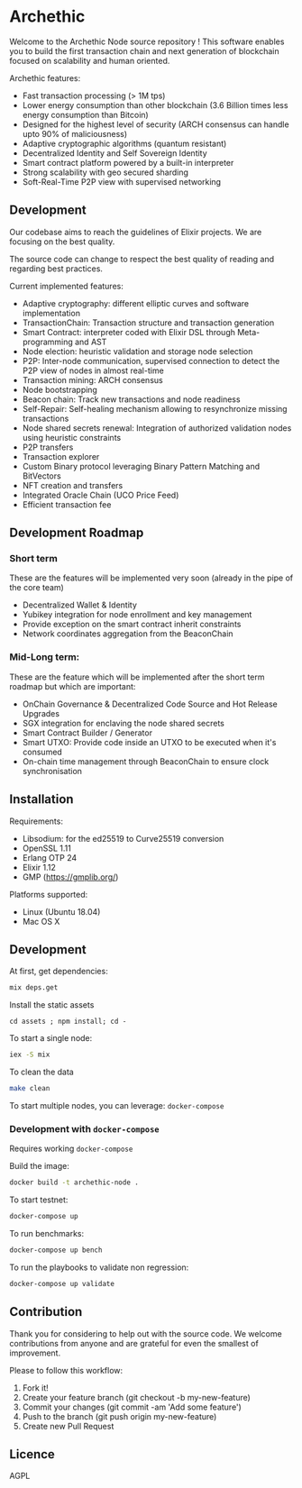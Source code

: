 # Archethic

Welcome to the Archethic Node source repository ! This software enables you to build the first transaction chain and next generation of blockchain focused on scalability and human oriented.

Archethic features:
- Fast transaction processing (> 1M tps)
- Lower energy consumption than other blockchain (3.6 Billion times less energy consumption than Bitcoin)
- Designed for the highest level of security (ARCH consensus can handle upto 90% of maliciousness)
- Adaptive cryptographic algorithms (quantum resistant)
- Decentralized Identity and Self Sovereign Identity
- Smart contract platform powered by a built-in interpreter
- Strong scalability with geo secured sharding
- Soft-Real-Time P2P view with supervised networking

## Development

Our codebase aims to reach the guidelines of Elixir projects.
We are focusing on the best quality.

The source code can change to respect the best quality of reading and regarding best practices.

Current implemented features:
- Adaptive cryptography: different elliptic curves and software implementation
- TransactionChain: Transaction structure and transaction generation
- Smart Contract: interpreter coded with Elixir DSL through Meta-programming and AST
- Node election: heuristic validation and storage node selection
- P2P: Inter-node communication, supervised connection to detect the P2P view of nodes in almost real-time
- Transaction mining: ARCH consensus
- Node bootstrapping
- Beacon chain: Track new transactions and node readiness
- Self-Repair: Self-healing mechanism allowing to resynchronize missing transactions
- Node shared secrets renewal: Integration of authorized validation nodes using heuristic constraints
- P2P transfers 
- Transaction explorer
- Custom Binary protocol leveraging Binary Pattern Matching and BitVectors
- NFT creation and transfers
- Integrated Oracle Chain (UCO Price Feed)
- Efficient transaction fee

## Development Roadmap

### Short term
These are the features will be implemented very soon (already in the pipe of the core team)
- Decentralized Wallet & Identity
- Yubikey integration for node enrollment and key management
- Provide exception on the smart contract inherit constraints
- Network coordinates aggregation from the BeaconChain

### Mid-Long term:
These are the feature which will be implemented after the short term roadmap but which are important:
- OnChain Governance & Decentralized Code Source and Hot Release Upgrades
- SGX integration for enclaving the node shared secrets
- Smart Contract Builder / Generator
- Smart UTXO: Provide code inside an UTXO to be executed when it's consumed
- On-chain time management through BeaconChain to ensure clock synchronisation

## Installation

Requirements:
- Libsodium: for the ed25519 to Curve25519 conversion 
- OpenSSL 1.11
- Erlang OTP 24
- Elixir 1.12
- GMP (https://gmplib.org/)

Platforms supported:
- Linux (Ubuntu 18.04)
- Mac OS X

## Development

At first, get dependencies:
```bash
mix deps.get
```

Install the static assets
```
cd assets ; npm install; cd -
```

To start a single node:
```bash
iex -S mix
```

To clean the data
```bash
make clean
```

To start multiple nodes, you can leverage: `docker-compose`

### Development with `docker-compose`

Requires working `docker-compose`

Build the image:
```bash
docker build -t archethic-node .
```

To start testnet:
```bash
docker-compose up
```

To run benchmarks:
```bash
docker-compose up bench
```

To run the playbooks to validate non regression:
```bash
docker-compose up validate
```

## Contribution

Thank you for considering to help out with the source code. 
We welcome contributions from anyone and are grateful for even the smallest of improvement.

Please to follow this workflow:
1. Fork it!
2. Create your feature branch (git checkout -b my-new-feature)
3. Commit your changes (git commit -am 'Add some feature')
4. Push to the branch (git push origin my-new-feature)
5. Create new Pull Request


## Licence

AGPL
